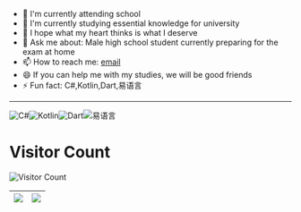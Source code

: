 - 🔭 I'm currently attending school
- 🌱 I'm currently studying essential knowledge for university
- 👯 I hope what my heart thinks is what I deserve
- 💬 Ask me about: Male high school student currently preparing for the exam at home
- 📫 How to reach me: <a href="mailto:wleelw@sondy.eu.org">email</a>
- 😄 If you can help me with my studies, we will be good friends
- ⚡ Fun fact: C#,Kotlin,Dart,易语言

---

![C#](https://img.shields.io/badge/Language-C%23-%239400D3)![Kotlin](https://img.shields.io/badge/Language-Kotlin-%23DCD0FF)![Dart](https://img.shields.io/badge/Language-Dart-%236495ED)![易语言](https://img.shields.io/badge/Language-易语言-%23C0C0C0)


# Visitor Count
![Visitor Count](https://profile-counter.glitch.me/wleelw/count.svg)

|   <img src="https://github-readme-stats.vercel.app/api?username=wleelw&show_icons=true&hide_border=true&theme=chartreuse-dark" >   |   <img src="https://github-readme-stats.vercel.app/api?username=wleelw&show_icons=true&hide_border=true&theme=highcontrast" >   |
| ---- | ---- |
